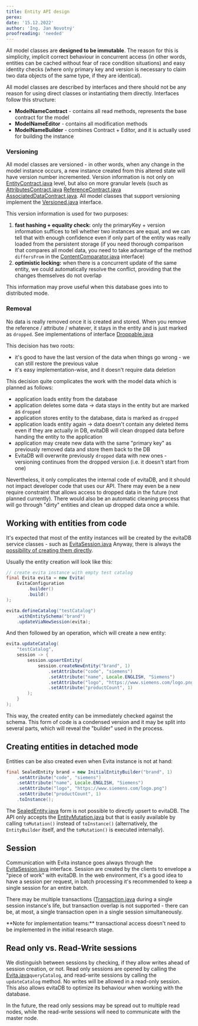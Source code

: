 ```yaml
---
title: Entity API design
perex:
date: '15.12.2022'
author: 'Ing. Jan Novotný'
proofreading: 'needed'
---
```


All model classes are **designed to be immutable**. The reason for this is simplicity, implicit correct behaviour in
concurrent access (in other words, entities can be cached without fear of race condition situations) and easy identity checks
(where only primary key and version is necessary to claim two data objects of the same type, if they are identical).

All model classes are described by interfaces and there should not be any reason for using direct classes or
instantiating them directly. Interfaces follow this structure:

- **ModelNameContract** - contains all read methods, represents the base contract for the model
- **ModelNameEditor** - contains all modification methods
- **ModelNameBuilder** - combines Contract + Editor, and it is actually used for building the instance

### Versioning

All model classes are versioned - in other words, when any change in the model instance occurs, a new instance created from
this altered state will have version number incremented. Version information is not only on
<SourceClass>[EntityContract.java](https://github.com/FgForrest/evitaDB-research/blob/master/evita_api/src/main/java/io/evitadb/api/data/EntityContract.java)</SourceClass> level, but
also on more granular levels (such as
<SourceClass>[AttributesContract.java](https://github.com/FgForrest/evitaDB-research/blob/master/evita_api/src/main/java/io/evitadb/api/data/AttributesContract.java)</SourceClass>
<SourceClass>[ReferenceContract.java](https://github.com/FgForrest/evitaDB-research/blob/master/evita_api/src/main/java/io/evitadb/api/data/ReferenceContract.java)</SourceClass>
<SourceClass>[AssociatedDataContract.java](https://github.com/FgForrest/evitaDB-research/blob/master/evita_api/src/main/java/io/evitadb/api/data/AssociatedDataContract.java)</SourceClass>.
All model classes that support versioning implement the
<SourceClass>[Versioned.java](https://github.com/FgForrest/evitaDB-research/blob/master/evita_api/src/main/java/io/evitadb/api/data/Versioned.java)</SourceClass> interface.

This version information is used for two purposes:

1. **fast hashing + equality check:** only the primaryKey + version information suffices to tell whether two instances are equal,
  and we can tell that with enough confidence even if only part of the entity was really loaded from the persistent
  storage (if you need thorough comparison that compares all model data, you need to take advantage of the method
  `differsFrom` in the <SourceClass>[ContentComparator.java](https://github.com/FgForrest/evitaDB-research/blob/master/evita_api/src/main/java/io/evitadb/api/data/ContentComparator.java)</SourceClass> interface)
2. **optimistic locking:** when there is a concurrent update of the same entity, we could automatically resolve the conflict,
  providing that the changes themselves do not overlap

This information may prove useful when this database goes into to distributed mode.

### Removal

No data is really removed once it is created and stored. When you remove the reference / attribute / whatever, it stays
in the entity and is just marked as `dropped`. See implementations of interface
<SourceClass>[Droppable.java](https://github.com/FgForrest/evitaDB-research/blob/master/evita_api/src/main/java/io/evitadb/api/data/Droppable.java)</SourceClass>

This decision has two roots:

- it's good to have the last version of the data when things go wrong - we can still restore the previous value
- it's easy implementation-wise, and it doesn't require data deletion

This decision quite complicates the work with the model data which is planned as follows:

- application loads entity from the database
- application deletes some data -> data stays in the entity but are marked as `dropped`
- application stores entity to the database, data is marked as `dropped`
- application loads entity again -> data doesn't contain any deleted items even if they are actually in DB, evitaDB
  will clean dropped data before handing the entity to the application
- application may create new data with the same "primary key" as previously removed data and store them back to the DB
- EvitaDB will overwrite previously `dropped` data with new ones - versioning continues from the dropped version (i.e. it
  doesn't start from one)

Nevertheless, it only complicates the internal code of evitaDB, and it should not impact developer code that uses
our API. There may even be a new require constraint that allows access to dropped data in the future (not planned
currently). There would also be an automatic cleaning process that will go through "dirty" entities and clean up dropped data
once a while.

## Working with entities from code

It's expected that most of the entity instances will be created by the evitaDB service classes - such as
<SourceClass>[EvitaSession.java](https://github.com/FgForrest/evitaDB-research/blob/master/evita_db/src/main/java/io/evitadb/api/EvitaSession.java)</SourceClass> Anyway, there is always the
[possibility of creating them directly](#creating-entities-in-detached-mode).

Usually the entity creation will look like this:

```java
// create evita instance with empty test catalog
final Evita evita = new Evita(
	EvitaConfiguration
		.builder()
		.build()
);

evita.defineCatalog("testCatalog")
	.withEntitySchema("brand")
	.updateViaNewSession(evita);
```

And then followed by an operation, which will create a new entity:

```java
evita.updateCatalog(
	"testCatalog",
	session -> {
		session.upsertEntity(
			session.createNewEntity("brand", 1)
				.setAttribute("code", "siemens")
				.setAttribute("name", Locale.ENGLISH, "Siemens")
				.setAttribute("logo", "https://www.siemens.com/logo.png")
				.setAttribute("productCount", 1)
		);
	}
);
```

This way, the created entity can be immediately checked against the schema. This form of code is a condensed version and it
may be split into several parts, which will reveal the "builder" used in the process.

## Creating entities in detached mode

Entities can be also created even when Evita instance is not at hand:

```java
final SealedEntity brand = new InitialEntityBuilder("brand", 1)
	.setAttribute("code", "siemens")
	.setAttribute("name", Locale.ENGLISH, "Siemens")
	.setAttribute("logo", "https://www.siemens.com/logo.png")
	.setAttribute("productCount", 1)
	.toInstance();
```

The <SourceClass>[SealedEntity.java](https://github.com/FgForrest/evitaDB-research/blob/master/evita_api/src/main/java/io/evitadb/api/data/SealedEntity.java)</SourceClass> form is not
possible to directly upsert to evitaDB. The API only accepts the <SourceClass>[EntityMutation.java](https://github.com/FgForrest/evitaDB-research/blob/master/evita_api/src/main/java/io/evitadb/api/data/mutation/EntityMutation.java)</SourceClass>
but that is easily available by calling `toMutation()` instead of `toInstance()` (alternatively, the `EntityBuilder` itself,
and the `toMutation()` is executed internally).

## Session

Communication with Evita instance goes always through the
<SourceClass>[EvitaSession.java](https://github.com/FgForrest/evitaDB-research/blob/master/evita_db/src/main/java/io/evitadb/api/EvitaSession.java)</SourceClass> interface. Session are
created by the clients to envelope a "piece of work" with evitaDB. In the web environment, it's a good idea to have
a session per request, in batch processing it's recommended to keep a single session for an entire batch.

There may be multiple transactions (<SourceClass>[Transaction.java](https://github.com/FgForrest/evitaDB-research/blob/master/evita_db/src/main/java/io/evitadb/api/Transaction.java)</SourceClass>
during a single session instance's life, but transaction overlap is not supported - there can be, at most, a single
transaction open in a single session simultaneously.

<Note type="info">
**Note for implementation teams:** transactional access doesn't need to be implemented in the initial
research stage.
</Note>

## Read only vs. Read-Write sessions

We distinguish between sessions by checking, if they allow writes ahead of session creation, or not. Read only sessions are opened by calling the
<SourceClass>[Evita.java](https://github.com/FgForrest/evitaDB-research/blob/master/evita_db/src/main/java/io/evitadb/api/Evita.java)</SourceClass>`queryCatalog`, and read-write
sessions by calling the `updateCatalog` method. No writes will be allowed in a read-only session. This also allows evitaDB to optimize
its behaviour when working with the database.

In the future, the read only sessions may be spread out to multiple read nodes, while the read-write sessions will need
to communicate with the master node.